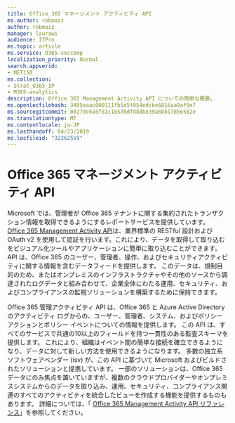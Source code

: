```yaml
---
title: Office 365 マネージメント アクティビティ API
ms.author: robmazz
author: robmazz
manager: laurawi
audience: ITPro
ms.topic: article
ms.service: O365-seccomp
localization_priority: Normal
search.appverid:
- MET150
ms.collection:
- Strat_O365_IP
- M365-analytics
description: Office 365 Management Activity API についての簡単な概要。
ms.openlocfilehash: 3405eaac000111fb5d5f054edcbe6816aa9af9e7
ms.sourcegitcommit: 0017dc6a5f81c165d9dfd88be39a6bb17856582e
ms.translationtype: MT
ms.contentlocale: ja-JP
ms.lasthandoff: 04/23/2019
ms.locfileid: "32262559"
---
```

# <a name="office-365-management-activity-api"></a>Office 365 マネージメント アクティビティ API
Microsoft では、管理者が Office 365 テナントに関する集約されたトランザクション情報を取得できるようにするレポートサービスを提供しています。 [Office 365 Management Activity API](https://docs.microsoft.com/office/office-365-management-api/office-365-management-apis-overview)は、業界標準の RESTful 設計および OAuth v2 を使用して認証を行います。これにより、データを取得して取り込むをビジュアル化ツールやアプリケーションに簡単に取り込むことができます。 API は、Office 365 のユーザー、管理者、操作、およびセキュリティアクティビティに関する情報を含むデータフィードを提供します。 このデータは、規制目的のため、またはオンプレミスのインフラストラクチャやその他のソースから調達されたログデータと組み合わせて、企業全体にわたる運用、セキュリティ、およびコンプライアンスの監視ソリューションを構築するために保持できます。

Office 365 管理アクティビティ API は、Office 365 と Azure Active Directory のアクティビティ ログからの、ユーザー、管理者、システム、およびポリシー アクションとポリシー イベントについての情報を提供します。 この API は、すべてのサービスで共通の10以上のフィールドを持つ一貫性のある監査スキーマを提供します。 これにより、組織はイベント間の簡単な接続を確立できるようになり、データに対して新しい方法を使用できるようになります。 多数の独立系ソフトウェアベンダー (isv) が、この API に基づいて Microsoft およびビルドされたソリューションと提携しています。 一部のソリューションは、Office 365 データにのみ焦点を置いていますが、複数のクラウドプロバイダーやオンプレミスシステムからのデータを取り込み、運用、セキュリティ、コンプライアンス関連のすべてのアクティビティを統合したビューを作成する機能を提供するものもあります。 詳細については、「 [Office 365 Management Activity API リファレンス](https://docs.microsoft.com/office/office-365-management-api/office-365-management-activity-api-reference)」を参照してください。
